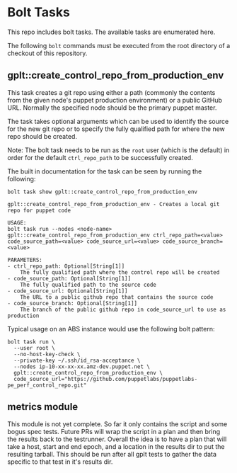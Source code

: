 # Bolt Tasks

This repo includes bolt tasks.  The available tasks are enumerated here.

The following `bolt` commands must be executed from the root directory of a
checkout of this repository.

## gplt::create_control_repo_from_production_env

This task creates a git repo using either a path (commonly the contents from the given node's
puppet production environment) or a public GitHub URL.  Normally the specified node should be
the primary puppet master.

The task takes optional arguments which can be used to identify the source for the new git repo or
to specify the fully qualified path for where the new repo should be created.

Note: The bolt task needs to be run as the `root` user (which is the default)
in order for the default `ctrl_repo_path` to be successfully created.

The built in documentation for the task can be seen by running the following:
```
bolt task show gplt::create_control_repo_from_production_env

gplt::create_control_repo_from_production_env - Creates a local git repo for puppet code

USAGE:
bolt task run --nodes <node-name> gplt::create_control_repo_from_production_env ctrl_repo_path=<value> code_source_path=<value> code_source_url=<value> code_source_branch=<value>

PARAMETERS:
- ctrl_repo_path: Optional[String[1]]
    The fully qualified path where the control repo will be created
- code_source_path: Optional[String[1]]
    The fully qualified path to the source code
- code_source_url: Optional[String[1]]
    The URL to a public github repo that contains the source code
- code_source_branch: Optional[String[1]]
    The branch of the public github repo in code_source_url to use as production
```

Typical usage on an ABS instance would use the following bolt pattern:
```
bolt task run \
  --user root \
  --no-host-key-check \
  --private-key ~/.ssh/id_rsa-acceptance \
  --nodes ip-10-xx-xx-xx.amz-dev.puppet.net \
  gplt::create_control_repo_from_production_env \
  code_source_url="https://github.com/puppetlabs/puppetlabs-pe_perf_control_repo.git"
```

## metrics module
This module is not yet complete.  So far it only contains the script and some bogus spec tests.  Future
PRs will wrap the script in a plan and then bring the results back to the testrunner.  Overall
the idea is to have a plan that will take a host, start and end epoch, and a location in the results dir
to put the resulting tarball.  This should be run after all gplt tests to gather the data specific to
that test in it's results dir. 
